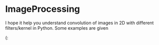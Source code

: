 # ImageProcessing

I hope it help you understand convolution of images in 2D with different filters/kernel in Python. Some examples are given

(:
